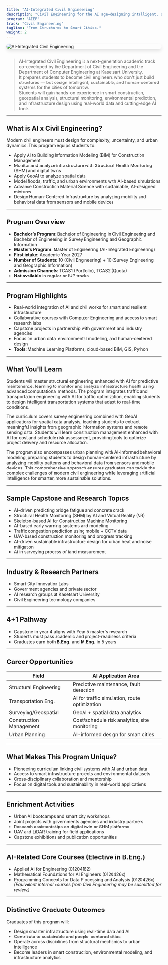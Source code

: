 ```yaml
---
title: "AI-Integrated Civil Engineering"
description: "Civil Engineering for the AI age—designing intelligent, sustainable, and data-driven infrastructure."
program: "AIEP"
track: "Civil Engineering"
tagline: "From Structures to Smart Cities."
weight: 2
---
```


<img src="/img/banners/civil-hero-new.png"
     alt="AI-Integrated Civil Engineering"
     style="max-width: 100%; height: auto; margin: 0 0 2rem 0; border-radius: 1rem; box-shadow: 0 6px 12px rgba(0,0,0,0.1); display: block;" />

> AI-Integrated Civil Engineering is a next-generation academic track co-developed by the Department of Civil Engineering and the Department of Computer Engineering at Kasetsart University.  
> It prepares students to become civil engineers who don't just build structures — but design intelligent, sustainable, and human-centered systems for the cities of tomorrow.  
> Students will gain hands-on experience in smart construction, geospatial analysis, structural monitoring, environmental prediction, and infrastructure design using real-world data and cutting-edge AI tools.

---

##  What is AI x Civil Engineering?
Modern civil engineers must design for complexity, uncertainty, and urban dynamics. This program equips students to:

- Apply AI to Building Information Modeling (BIM) for Construction Management  
- Monitor and analyze infrastructure with Structural Health Monitoring (SHM) and digital twins  
- Apply GeoAI to analyze spatial data  
- Model floods, traffic, and urban environments with AI-based simulations  
- Advance Construction Material Science with sustainable, AI-designed mixtures  
- Design Human-Centered Infrastructure by analyzing mobility and behavioral data from sensors and mobile devices  

---

##  Program Overview
-  **Bachelor’s Program**: Bachelor of Engineering in Civil Engineering and Bachelor of Engineering in Survey Engineering and Geographic Information  
-  **Master’s Program**: Master of Engineering (AI-Integrated Engineering)  
-  **First intake**: Academic Year 2027  
-  **Number of Students**: 10 (Civil Engineering) + 10 (Survey Engineering and Geographic Information)  
-  **Admission Channels**: TCAS1 (Portfolio), TCAS2 (Quota)  
-  **Not available** in regular or IUP tracks  

---

##  Program Highlights
- Real-world integration of AI and civil works for smart and resilient infrastructure  
- Collaborative courses with Computer Engineering and access to smart research labs  
- Capstone projects in partnership with government and industry agencies  
- Focus on urban data, environmental modeling, and human-centered design  
- **Tools**: Machine Learning Platforms, cloud-based BIM, GIS, Python  

---

##  What You'll Learn

Students will master structural engineering enhanced with AI for predictive maintenance, learning to monitor and analyze infrastructure health using advanced computational methods. The program integrates traffic and transportation engineering with AI for traffic optimization, enabling students to design intelligent transportation systems that adapt to real-time conditions.

The curriculum covers survey engineering combined with GeoAI applications for spatial data analysis, teaching students to extract meaningful insights from geographic information systems and remote sensing data. Students will learn construction management enhanced with AI for cost and schedule risk assessment, providing tools to optimize project delivery and resource allocation.

The program also encompasses urban planning with AI-informed behavioral modeling, preparing students to design human-centered infrastructure by analyzing mobility patterns and behavioral data from sensors and mobile devices. This comprehensive approach ensures graduates can tackle the complex challenges of modern civil engineering while leveraging artificial intelligence for smarter, more sustainable solutions.  

---

##  Sample Capstone and Research Topics
- AI-driven predicting bridge fatigue and concrete crack  
- Structural Health Monitoring (SHM) by AI and Virtual Reality (VR)  
- Skeleton-based AI for Construction Machine Monitoring  
- AI-based early warning systems and modeling  
- Traffic congestion prediction using mobile + CCTV data  
- UAV-based construction monitoring and progress tracking  
- AI-driven sustainable infrastructure design for urban heat and noise mitigation  
- AI in surveying process of land measurement  

---

##  Industry & Research Partners
- Smart City Innovation Labs  
- Government agencies and private sector  
- AI research groups at Kasetsart University  
- Civil Engineering technology companies  

---

##  4+1 Pathway
- Capstone in year 4 aligns with Year 5 master's research  
- Students must pass academic and project-readiness criteria  
- Graduates earn both **B.Eng.** and **M.Eng.** in 5 years  

---

##  Career Opportunities
| Field                  | AI Application Area |
|------------------------|----------------------|
| Structural Engineering | Predictive maintenance, fault detection |
| Transportation Eng.    | AI for traffic simulation, route optimization |
| Surveying/Geospatial   | GeoAI + spatial data analytics |
| Construction Management| Cost/schedule risk analytics, site monitoring |
| Urban Planning         | AI-informed design for smart cities |

---

##  What Makes This Program Unique?
- Pioneering curriculum linking civil systems with AI and urban data  
- Access to smart infrastructure projects and environmental datasets  
- Cross-disciplinary collaboration and mentorship  
- Focus on digital tools and sustainability in real-world applications  

---

##  Enrichment Activities
- Urban AI bootcamps and smart city workshops  
- Joint projects with governments agencies and industry partners  
- Research assistantships on digital twin or SHM platforms  
- UAV and LiDAR training for field applications  
- Capstone exhibitions and publication opportunities  

---

##  AI-Related Core Courses (Elective in B.Eng.)
- Applied AI for Engineering (01204162)  
- Mathematical Foundations for AI Engineers (0120426x)  
- Programming Concepts for Data Processing and Analysis (0120426x)  
*(Equivalent internal courses from Civil Engineering may be submitted for review.)*

---

##  Distinctive Graduate Outcomes
Graduates of this program will:  

- Design smarter infrastructure using real-time data and AI  
- Contribute to sustainable and people-centered cities  
- Operate across disciplines from structural mechanics to urban intelligence  
- Become leaders in smart construction, environmental modeling, and infrastructure analytics  
